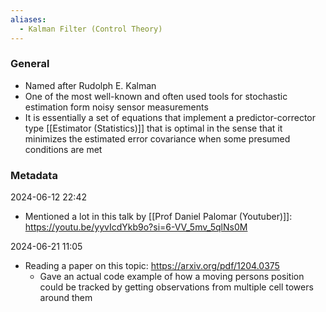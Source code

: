 ```yaml
---
aliases:
  - Kalman Filter (Control Theory)
---
```

### General
- Named after Rudolph E. Kalman
- One of the most well-known and often used tools for stochastic estimation form noisy sensor measurements
- It is essentially a set of equations that implement a predictor-corrector type  [[Estimator (Statistics)]] that is optimal in the sense that it minimizes the estimated error covariance when some presumed conditions are met
### Metadata
2024-06-12 22:42
- Mentioned a lot in this talk by [[Prof Daniel Palomar (Youtuber)]]: https://youtu.be/yyvIcdYkb9o?si=6-VV_5mv_5qlNs0M

2024-06-21 11:05
- Reading a paper on this topic: https://arxiv.org/pdf/1204.0375
	- Gave an actual code example of how a moving persons position could be tracked by getting observations from multiple cell towers around them